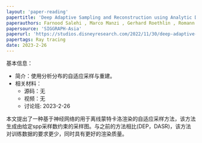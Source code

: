 ```yaml
---
layout: 'paper-reading'
papertitle: 'Deep Adaptive Sampling and Reconstruction using Analytic Distributions'
paperauthors: Farnood Salehi , Marco Manzi , Gerhard Roethlin , Romann Weber , Christopher Schroers, Marios Papas
papersource: 'SIGGRAPH-Asia'
paperurl: 'https://studios.disneyresearch.com/2022/11/30/deep-adaptive-sampling-and-reconstruction-using-analytic-distributions/'
papertags: Ray tracing 
date: 2023-2-26
---
```


基本信息：
- 简介：使用分析分布的自适应采样与重建。
- 相关材料：
  - 源码：无
  - 视频：无
  - 讨论班: 2023-2-26
 
本文提出了一种基于神经网络的用于离线蒙特卡洛渲染的自适应采样方法，该方法生成由给定spp采样数约束的采样图。与之前的方法相比(DEP，DASR)，该方法对训练数据的要求更少，同时具有更好的渲染质量。